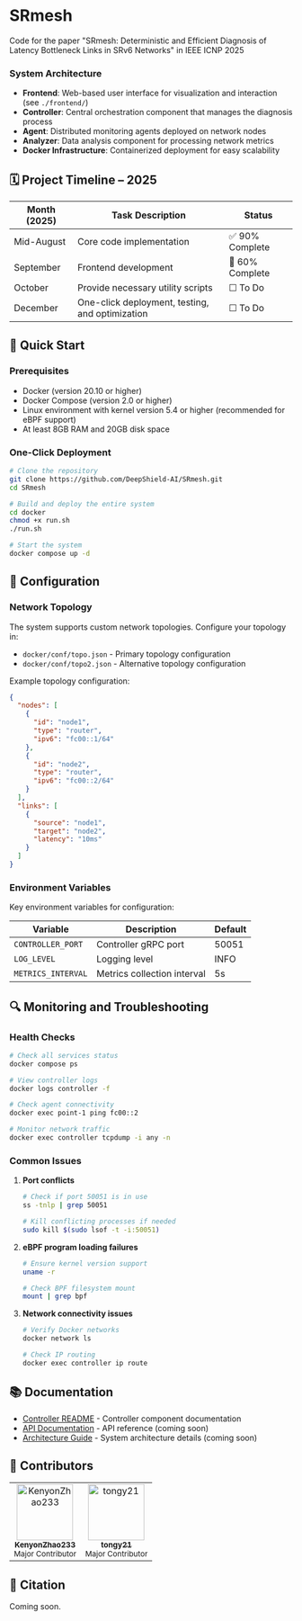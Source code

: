 # SRmesh
Code for the paper "SRmesh: Deterministic and Efficient Diagnosis of Latency Bottleneck Links in SRv6 Networks" in IEEE ICNP 2025

### System Architecture

- **Frontend**: Web-based user interface for visualization and interaction (see `./frontend/`)
- **Controller**: Central orchestration component that manages the diagnosis process
- **Agent**: Distributed monitoring agents deployed on network nodes
- **Analyzer**: Data analysis component for processing network metrics
- **Docker Infrastructure**: Containerized deployment for easy scalability

## 🗓️ Project Timeline – 2025

| Month (2025)   | Task Description                                 | Status     |
|----------------|--------------------------------------------------|------------|
| Mid-August     | Core code implementation                         | ✅ 90% Complete |
| September      | Frontend development                             | 🚧 60% Complete |
| October        | Provide necessary utility scripts                | ☐ To Do     |
| December       | One-click deployment, testing, and optimization  | ☐ To Do     |

## 🚀 Quick Start

### Prerequisites

- Docker (version 20.10 or higher)
- Docker Compose (version 2.0 or higher)
- Linux environment with kernel version 5.4 or higher (recommended for eBPF support)
- At least 8GB RAM and 20GB disk space

### One-Click Deployment

```bash
# Clone the repository
git clone https://github.com/DeepShield-AI/SRmesh.git
cd SRmesh

# Build and deploy the entire system
cd docker
chmod +x run.sh
./run.sh

# Start the system
docker compose up -d
```



## 🔧 Configuration

### Network Topology

The system supports custom network topologies. Configure your topology in:
- `docker/conf/topo.json` - Primary topology configuration
- `docker/conf/topo2.json` - Alternative topology configuration

Example topology configuration:
```json
{
  "nodes": [
    {
      "id": "node1",
      "type": "router",
      "ipv6": "fc00::1/64"
    },
    {
      "id": "node2", 
      "type": "router",
      "ipv6": "fc00::2/64"
    }
  ],
  "links": [
    {
      "source": "node1",
      "target": "node2",
      "latency": "10ms"
    }
  ]
}
```

### Environment Variables

Key environment variables for configuration:

| Variable | Description | Default |
|----------|-------------|---------|
| `CONTROLLER_PORT` | Controller gRPC port | 50051 |
| `LOG_LEVEL` | Logging level | INFO |
| `METRICS_INTERVAL` | Metrics collection interval | 5s |

## 🔍 Monitoring and Troubleshooting

### Health Checks

```bash
# Check all services status
docker compose ps

# View controller logs
docker logs controller -f

# Check agent connectivity
docker exec point-1 ping fc00::2

# Monitor network traffic
docker exec controller tcpdump -i any -n
```

### Common Issues

1. **Port conflicts**
   ```bash
   # Check if port 50051 is in use
   ss -tnlp | grep 50051
   
   # Kill conflicting processes if needed
   sudo kill $(sudo lsof -t -i:50051)
   ```

2. **eBPF program loading failures**
   ```bash
   # Ensure kernel version support
   uname -r
   
   # Check BPF filesystem mount
   mount | grep bpf
   ```

3. **Network connectivity issues**
   ```bash
   # Verify Docker networks
   docker network ls
   
   # Check IP routing
   docker exec controller ip route
   ```

## 📚 Documentation

- [Controller README](./controller/README.md) - Controller component documentation
- [API Documentation](./docs/api.md) - API reference (coming soon)
- [Architecture Guide](./docs/architecture.md) - System architecture details (coming soon)


## 👥 Contributors

<table>
  <tr>
    </td>
    <td align="center">
      <a href="https://github.com/KenyonZhao233">
        <img src="https://github.com/KenyonZhao233.png" width="100px;" alt="KenyonZhao233"/>
        <br />
        <sub><b>KenyonZhao233</b></sub>
      </a>
      <br />
      <sub>Major Contributor</sub>
    </td>
    <td align="center">
      <a href="https://github.com/tongy21">
        <img src="https://github.com/tongy21.png" width="100px;" alt="tongy21"/>
        <br />
        <sub><b>tongy21</b></sub>
      </a>
      <br />
      <sub>Major Contributor</sub>
    </td>
  </tr>
</table>

## 🔗 Citation

Coming soon.
